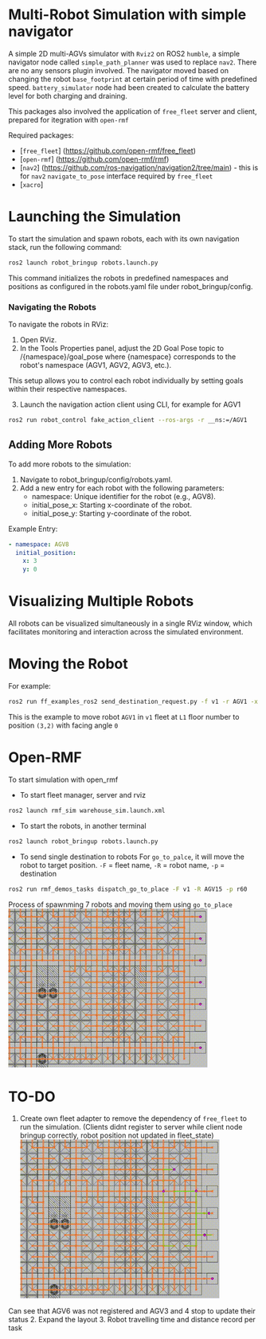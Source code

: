 # Multi-Robot Simulation with simple navigator
A simple 2D multi-AGVs simulator with `Rviz2` on ROS2 `humble`, a simple navigator node called `simple_path_planner` was used to replace `nav2`. 
There are no any sensors plugin involved. The navigator moved based on changing the robot `base_footprint` at certain period of time with predefined speed. `battery_simulator` node had been created to calculate the battery level for both charging and draining. 

This packages also involved the application of `free_fleet` server and client, prepared for itegration with `open-rmf`

Required packages:
- [`free_fleet`] (https://github.com/open-rmf/free_fleet)
- [`open-rmf`] (https://github.com/open-rmf/rmf)
- [`nav2`] (https://github.com/ros-navigation/navigation2/tree/main) - this is for `nav2` `navigate_to_pose` interface required by `free_fleet`
- [`xacro`]

# Launching the Simulation

To start the simulation and spawn robots, each with its own navigation stack, run the following command:

```bash
ros2 launch robot_bringup robots.launch.py
```
This command initializes the robots in predefined namespaces and positions as configured in the robots.yaml file under robot_bringup/config.

### Navigating the Robots

To navigate the robots in RViz:

1. Open RViz.
2. In the Tools Properties panel, adjust the 2D Goal Pose topic to /{namespace}/goal_pose where {namespace} corresponds to the robot's namespace (AGV1, AGV2, AGV3, etc.).

This setup allows you to control each robot individually by setting goals within their respective namespaces.

3. Launch the navigation action client using CLI, for example for AGV1
```bash
ros2 run robot_control fake_action_client --ros-args -r __ns:=/AGV1
```
## Adding More Robots
To add more robots to the simulation:

1. Navigate to robot_bringup/config/robots.yaml.
2. Add a new entry for each robot with the following parameters:
   - namespace: Unique identifier for the robot (e.g., AGV8).
   - initial_pose_x: Starting x-coordinate of the robot.
   - initial_pose_y: Starting y-coordinate of the robot.
  
Example Entry:
```yaml
- namespace: AGV8
  initial_position:
    x: 3
    y: 0
```

# Visualizing Multiple Robots
All robots can be visualized simultaneously in a single RViz window, which facilitates monitoring and interaction across the simulated environment.


# Moving the Robot
For example: 
```bash
ros2 run ff_examples_ros2 send_destination_request.py -f v1 -r AGV1 -x 3 -y 2 --yaw 0.0 -i 11125 -l L1
```
This is the example to move robot `AGV1` in `v1` fleet at `L1` floor number to position `(3,2)` with facing angle `0`

# Open-RMF
To start simulation with open_rmf
- To start fleet manager, server and rviz
```bash
ros2 launch rmf_sim warehouse_sim.launch.xml
```
- To start the robots, in another terminal
```bash
ros2 launch robot_bringup robots.launch.py
```
- To send single destination to robots
For `go_to_palce`, it will move the robot to target position. `-F` = fleet name, `-R` = robot name, `-p` = destination
```bash
ros2 run rmf_demos_tasks dispatch_go_to_place -F v1 -R AGV15 -p r60
```
Process of spawnming 7 robots and moving them using `go_to_place`
![robots spawn and move](https://github.com/s-w3i/warehouse_sim/blob/main/spawn.gif)

# TO-DO
1. Create own fleet adapter to remove the dependency of `free_fleet` to run the simulation. (Clients didnt register to server while client node bringup correctly, robot position not updated in fleet_state) 
![robots stop and disconnect](https://github.com/s-w3i/warehouse_sim/blob/main/fleet_state.gif)

Can see that AGV6 was not registered and AGV3 and 4 stop to update their status
2. Expand the layout
3. Robot travelling time and distance record per task 